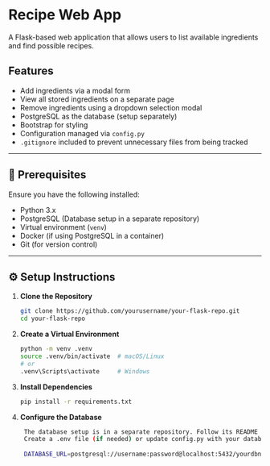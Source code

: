 # Recipe Web App

A Flask-based web application that allows users to list available ingredients and find possible recipes.

## Features
- Add ingredients via a modal form
- View all stored ingredients on a separate page
- Remove ingredients using a dropdown selection modal
- PostgreSQL as the database (setup separately)
- Bootstrap for styling
- Configuration managed via `config.py`
- `.gitignore` included to prevent unnecessary files from being tracked

---

## 📌 Prerequisites

Ensure you have the following installed:
- Python 3.x
- PostgreSQL (Database setup in a separate repository)
- Virtual environment (`venv`)
- Docker (if using PostgreSQL in a container)
- Git (for version control)

---

## ⚙️ Setup Instructions

1. **Clone the Repository**
   ```sh
   git clone https://github.com/yourusername/your-flask-repo.git
   cd your-flask-repo

2. **Create a Virtual Environment**
    ```sh
    python -m venv .venv
    source .venv/bin/activate  # macOS/Linux
    # or
    .venv\Scripts\activate     # Windows

3. **Install Dependencies**
   ```sh
   pip install -r requirements.txt

4. **Configure the Database**
   ```sh
    The database setup is in a separate repository. Follow its README for setting up PostgreSQL.    
    Create a .env file (if needed) or update config.py with your database credentials:
    
    DATABASE_URL=postgresql://username:password@localhost:5432/yourdbname
